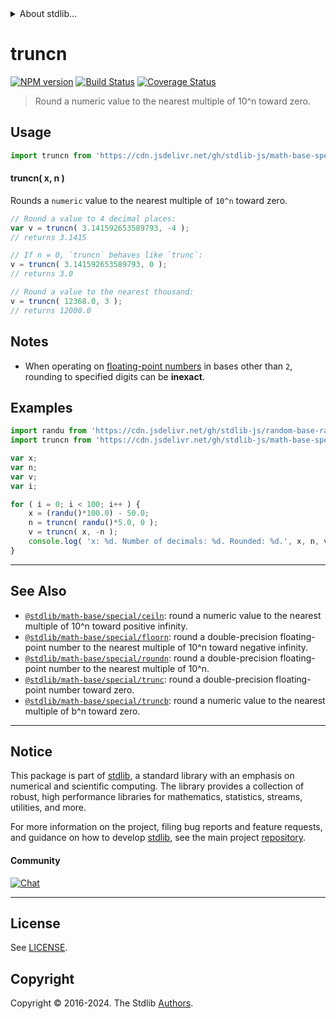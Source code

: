 <!--

@license Apache-2.0

Copyright (c) 2018 The Stdlib Authors.

Licensed under the Apache License, Version 2.0 (the "License");
you may not use this file except in compliance with the License.
You may obtain a copy of the License at

   http://www.apache.org/licenses/LICENSE-2.0

Unless required by applicable law or agreed to in writing, software
distributed under the License is distributed on an "AS IS" BASIS,
WITHOUT WARRANTIES OR CONDITIONS OF ANY KIND, either express or implied.
See the License for the specific language governing permissions and
limitations under the License.

-->


<details>
  <summary>
    About stdlib...
  </summary>
  <p>We believe in a future in which the web is a preferred environment for numerical computation. To help realize this future, we've built stdlib. stdlib is a standard library, with an emphasis on numerical and scientific computation, written in JavaScript (and C) for execution in browsers and in Node.js.</p>
  <p>The library is fully decomposable, being architected in such a way that you can swap out and mix and match APIs and functionality to cater to your exact preferences and use cases.</p>
  <p>When you use stdlib, you can be absolutely certain that you are using the most thorough, rigorous, well-written, studied, documented, tested, measured, and high-quality code out there.</p>
  <p>To join us in bringing numerical computing to the web, get started by checking us out on <a href="https://github.com/stdlib-js/stdlib">GitHub</a>, and please consider <a href="https://opencollective.com/stdlib">financially supporting stdlib</a>. We greatly appreciate your continued support!</p>
</details>

# truncn

[![NPM version][npm-image]][npm-url] [![Build Status][test-image]][test-url] [![Coverage Status][coverage-image]][coverage-url] <!-- [![dependencies][dependencies-image]][dependencies-url] -->

> Round a numeric value to the nearest multiple of 10^n toward zero.



<section class="usage">

## Usage

```javascript
import truncn from 'https://cdn.jsdelivr.net/gh/stdlib-js/math-base-special-truncn@v0.2.0-deno/mod.js';
```

#### truncn( x, n )

Rounds a `numeric` value to the nearest multiple of `10^n` toward zero.

```javascript
// Round a value to 4 decimal places:
var v = truncn( 3.141592653589793, -4 );
// returns 3.1415

// If n = 0, `truncn` behaves like `trunc`:
v = truncn( 3.141592653589793, 0 );
// returns 3.0

// Round a value to the nearest thousand:
v = truncn( 12368.0, 3 );
// returns 12000.0
```

</section>

<!-- /.usage -->

<section class="notes">

## Notes

-   When operating on [floating-point numbers][ieee754] in bases other than `2`, rounding to specified digits can be **inexact**.

</section>

<!-- /.notes -->

<section class="examples">

## Examples

<!-- eslint no-undef: "error" -->

```javascript
import randu from 'https://cdn.jsdelivr.net/gh/stdlib-js/random-base-randu@deno/mod.js';
import truncn from 'https://cdn.jsdelivr.net/gh/stdlib-js/math-base-special-truncn@v0.2.0-deno/mod.js';

var x;
var n;
var v;
var i;

for ( i = 0; i < 100; i++ ) {
    x = (randu()*100.0) - 50.0;
    n = truncn( randu()*5.0, 0 );
    v = truncn( x, -n );
    console.log( 'x: %d. Number of decimals: %d. Rounded: %d.', x, n, v );
}
```

</section>

<!-- /.examples -->

<!-- Section for related `stdlib` packages. Do not manually edit this section, as it is automatically populated. -->

<section class="related">

* * *

## See Also

-   <span class="package-name">[`@stdlib/math-base/special/ceiln`][@stdlib/math/base/special/ceiln]</span><span class="delimiter">: </span><span class="description">round a numeric value to the nearest multiple of 10^n toward positive infinity.</span>
-   <span class="package-name">[`@stdlib/math-base/special/floorn`][@stdlib/math/base/special/floorn]</span><span class="delimiter">: </span><span class="description">round a double-precision floating-point number to the nearest multiple of 10^n toward negative infinity.</span>
-   <span class="package-name">[`@stdlib/math-base/special/roundn`][@stdlib/math/base/special/roundn]</span><span class="delimiter">: </span><span class="description">round a double-precision floating-point number to the nearest multiple of 10^n.</span>
-   <span class="package-name">[`@stdlib/math-base/special/trunc`][@stdlib/math/base/special/trunc]</span><span class="delimiter">: </span><span class="description">round a double-precision floating-point number toward zero.</span>
-   <span class="package-name">[`@stdlib/math-base/special/truncb`][@stdlib/math/base/special/truncb]</span><span class="delimiter">: </span><span class="description">round a numeric value to the nearest multiple of b^n toward zero.</span>

</section>

<!-- /.related -->

<!-- Section for all links. Make sure to keep an empty line after the `section` element and another before the `/section` close. -->


<section class="main-repo" >

* * *

## Notice

This package is part of [stdlib][stdlib], a standard library with an emphasis on numerical and scientific computing. The library provides a collection of robust, high performance libraries for mathematics, statistics, streams, utilities, and more.

For more information on the project, filing bug reports and feature requests, and guidance on how to develop [stdlib][stdlib], see the main project [repository][stdlib].

#### Community

[![Chat][chat-image]][chat-url]

---

## License

See [LICENSE][stdlib-license].


## Copyright

Copyright &copy; 2016-2024. The Stdlib [Authors][stdlib-authors].

</section>

<!-- /.stdlib -->

<!-- Section for all links. Make sure to keep an empty line after the `section` element and another before the `/section` close. -->

<section class="links">

[npm-image]: http://img.shields.io/npm/v/@stdlib/math-base-special-truncn.svg
[npm-url]: https://npmjs.org/package/@stdlib/math-base-special-truncn

[test-image]: https://github.com/stdlib-js/math-base-special-truncn/actions/workflows/test.yml/badge.svg?branch=v0.2.0
[test-url]: https://github.com/stdlib-js/math-base-special-truncn/actions/workflows/test.yml?query=branch:v0.2.0

[coverage-image]: https://img.shields.io/codecov/c/github/stdlib-js/math-base-special-truncn/main.svg
[coverage-url]: https://codecov.io/github/stdlib-js/math-base-special-truncn?branch=main

<!--

[dependencies-image]: https://img.shields.io/david/stdlib-js/math-base-special-truncn.svg
[dependencies-url]: https://david-dm.org/stdlib-js/math-base-special-truncn/main

-->

[chat-image]: https://img.shields.io/gitter/room/stdlib-js/stdlib.svg
[chat-url]: https://app.gitter.im/#/room/#stdlib-js_stdlib:gitter.im

[stdlib]: https://github.com/stdlib-js/stdlib

[stdlib-authors]: https://github.com/stdlib-js/stdlib/graphs/contributors

[umd]: https://github.com/umdjs/umd
[es-module]: https://developer.mozilla.org/en-US/docs/Web/JavaScript/Guide/Modules

[deno-url]: https://github.com/stdlib-js/math-base-special-truncn/tree/deno
[deno-readme]: https://github.com/stdlib-js/math-base-special-truncn/blob/deno/README.md
[umd-url]: https://github.com/stdlib-js/math-base-special-truncn/tree/umd
[umd-readme]: https://github.com/stdlib-js/math-base-special-truncn/blob/umd/README.md
[esm-url]: https://github.com/stdlib-js/math-base-special-truncn/tree/esm
[esm-readme]: https://github.com/stdlib-js/math-base-special-truncn/blob/esm/README.md
[branches-url]: https://github.com/stdlib-js/math-base-special-truncn/blob/main/branches.md

[stdlib-license]: https://raw.githubusercontent.com/stdlib-js/math-base-special-truncn/main/LICENSE

[ieee754]: https://en.wikipedia.org/wiki/IEEE_754-1985

<!-- <related-links> -->

[@stdlib/math/base/special/ceiln]: https://github.com/stdlib-js/math-base-special-ceiln/tree/deno

[@stdlib/math/base/special/floorn]: https://github.com/stdlib-js/math-base-special-floorn/tree/deno

[@stdlib/math/base/special/roundn]: https://github.com/stdlib-js/math-base-special-roundn/tree/deno

[@stdlib/math/base/special/trunc]: https://github.com/stdlib-js/math-base-special-trunc/tree/deno

[@stdlib/math/base/special/truncb]: https://github.com/stdlib-js/math-base-special-truncb/tree/deno

<!-- </related-links> -->

</section>

<!-- /.links -->
